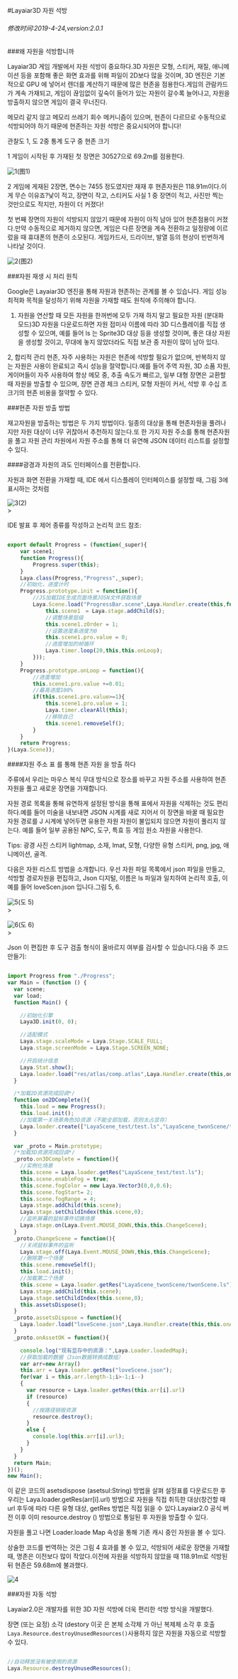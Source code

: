 #Layaiar3D 자원 석방

###### 修改时间:2019-4-24,version:2.0.1

###왜 자원을 석방합니까

Layaiar3D 게임 개발에서 자원 석방이 중요하다.3D 자원은 모형, 스티커, 재질, 애니메이션 등을 포함해 좋은 화면 효과를 위해 파일이 2D보다 많을 것이며, 3D 엔진은 기본적으로 GPU 에 넣어서 렌더를 계산하기 때문에 많은 현존을 점용한다.게임의 관람카드가 계속 가재되고, 게임이 끊임없이 깊숙이 들어가 있는 자원이 갈수록 늘어나고, 자원을 방출하지 않으면 게임이 결국 무너진다.

메모리 같지 않고 메모리 쓰레기 회수 메커니즘이 있으며, 현존이 다르므로 수동적으로 석방되어야 하기 때문에 현존하는 자원 석방은 중요시되어야 합니다!

관찰도 1, 도 2중 통계 도구 중 현존 크기

1 게임이 시작된 후 가재된 첫 장면은 30527으로 69.2m를 점용한다.

![1](img/1.png)(图1)</br>


2 게임에 게재된 2장면, 면수는 7455 정도였지만 재재 후 현존자원은 118.91m이다.이게 무슨 이유죠?낯이 적고, 장면이 작고, 스티커도 사실 1 중 장면이 적고, 사진만 찍는 것만으로도 작지만, 자원이 더 커졌다!

첫 번째 장면의 자원이 석방되지 않았기 때문에 자원이 아직 남아 있어 현존점용이 커졌다.만약 수동적으로 제거하지 않으면, 게임은 다른 장면을 계속 전환하고 일정량에 이르렀을 때 휴대폰의 현존이 소모된다. 게임카드사, 드라이브, 발열 등의 현상이 빈번하게 나타날 것이다.

![2](img/2.png)(图2)</br>







###자원 재생 시 처리 원칙

Google은 Layaiar3D 엔진을 통해 자원과 현존하는 관계를 볼 수 있습니다. 게임 성능 최적화 목적을 달성하기 위해 자원을 가재할 때도 원칙에 주의해야 합니다.

1. 자원을 연산할 때 모든 자원을 한꺼번에 모두 가재 하지 말고 필요한 자원 (분대화 모드)3D 자원을 다운로드하면 자원 접미사 이름에 따라 3D 디스플레이를 직접 생성할 수 있으며, 예를 들어 ls 는 Sprite3D 대상 등을 생성할 것이며, 좋은 대상 자원을 생성할 것이고, 무대에 놓지 않았더라도 직접 보관 중 자원이 많이 남아 있다.

2, 합리적 관리 현존, 자주 사용하는 자원은 현존에 석방할 필요가 없으며, 반복하지 않는 자원은 사용이 완료되고 즉시 성능을 절약합니다.예를 들어 주역 자원, 3D 소품 자원, 게이머들이 자주 사용하여 항상 메모 중, 추출 속도가 빠르고, 일부 대형 장면은 교환할 때 자원을 방출할 수 있으며, 장면 관경 체크 스티커, 모형 자원이 커서, 석방 후 수십 조 크기의 현존 비용을 절약할 수 있다.



###현존 자원 방출 방법

재고자원을 방출하는 방법은 두 가지 방법이다. 일종의 대상을 통해 현존자원을 풀려나지만 자원 대상이 너무 귀찮아서 추천하지 않는다.또 한 가지 자원 주소를 통해 현존자원을 풀고 자원 관리 차원에서 자원 주소를 통해 더 유연해 JSON 데이터 리스트를 설정할 수 있다.

####광경과 자원의 과도 인터페이스를 전환합니다.

자원과 화면 전환을 가재할 때, IDE 에서 디스플레이 인터페이스를 설정할 때, 그림 3에 표시하는 것처럼

![3](img/3.png)(2)</br>>

IDE 발표 후 제어 종류를 작성하고 논리적 코드 참조:


```typescript

export default Progress = (function(_super){
    var scene1;
    function Progress(){
        Progress.super(this);
    }
    Laya.class(Progress,"Progress",_super);
    //初始化，进度计时
    Progress.prototype.init = function(){
        //JS加载IDE生成页面场景JOSN文件获取场景
        Laya.Scene.load("ProgressBar.scene",Laya.Handler.create(this,function(s){
            this.scene1　= Laya.stage.addChild(s);
            //调整场景层级
            this.scene1.zOrder = 1;
            //设置进度条进度为0
            this.scene1.pro.value = 0;
            //进度增加的帧循环
            Laya.timer.loop(20,this,this.onLoop);
        }));
    }
    Progress.prototype.onLoop = function(){
        //进度增加
        this.scene1.pro.value +=0.01;
        //最高进度100%
        if(this.scene1.pro.value>=1){
            this.scene1.pro.value = 1;
            Laya.timer.clearAll(this);
            //移除自己
            this.scene1.removeSelf();
        }
    }
    return Progress;
}(Laya.Scene));

```




####자원 주소 표 를 통해 현존 자원 을 방출 하다

주류에서 우리는 마우스 복식 무대 방식으로 장소를 바꾸고 자원 주소를 사용하여 현존자원을 풀고 새로운 장면을 가재합니다.

자원 경로 목록을 통해 유연하게 설정된 방식을 통해 표에서 자원을 삭제하는 것도 편리하다.예를 들어 미술을 내보내면 JSON 시계를 새로 지어서 이 장면을 바꿀 때 필요한 자원 경로를 J 시계에 넣어두면 유용한 자원 자원이 불입되지 않으면 자원이 풀리지 않는다. 예를 들어 일부 공용된 NPC, 도구, 특효 등 게임 원소 자원을 사용한다.

Tips: 광경 사진 스티커 lightmap, 소재, lmat, 모형, 다양한 유형 스티커, png, jpg, 애니메이션, 골격.

다음은 자원 리스트 방법을 소개합니다. 우선 자원 파일 목록에서 json 파일을 만들고, 석방할 경로자원을 편집하고, Json 디지털, 이름은 ls 파일과 일치하여 논리적 호출, 이 예를 들어 loveScen.json 입니다.그림 5, 6.

![5](img/5.png)(도 5)</br>>

![6](img/6.png)(도 6)</br>>

Json 이 편집한 후 도구 검출 형식이 올바르지 여부를 검사할 수 있습니다.다음 주 코드 만들기:


```typescript

import Progress from "./Progress";
var Main = (function () {
  var scene;
  var load;
  function Main() {

    //初始化引擎
    Laya3D.init(0, 0);

    //适配模式
    Laya.stage.scaleMode = Laya.Stage.SCALE_FULL;
    Laya.stage.screenMode = Laya.Stage.SCREEN_NONE;

    //开启统计信息
    Laya.Stat.show();
    Laya.loader.load("res/atlas/comp.atlas",Laya.Handler.create(this,on2DComplete));
  }

  /*加载2D资源完成回调*/
  function on2DComplete(){
    this.load = new Progress();
    this.load.init();
    //加载第一关场景角色3D资源（不能全部加载，否则太占显存）
    Laya.loader.create(["LayaScene_test/test.ls","LayaScene_twonScene/twonScene.ls"],Laya.Handler.create(this,this.on3DComplete));
  }

  var _proto = Main.prototype; 
  /*加载3D资源完成回调*/
  _proto.on3DComplete = function(){
    //实例化场景
    this.scene = Laya.loader.getRes("LayaScene_test/test.ls");
    this.scene.enableFog = true;
    this.scene.fogColor = new Laya.Vector3(0,0,0.6);
    this.scene.fogStart= 2;
    this.scene.fogRange = 4;
    Laya.stage.addChild(this.scene);
    Laya.stage.setChildIndex(this.scene,0);
    //监听屏幕的鼠标事件切换场景
    Laya.stage.on(Laya.Event.MOUSE_DOWN,this,this.ChangeScene);
  }
  _proto.ChangeScene = function(){
    //关闭鼠标事件的监听
    Laya.stage.off(Laya.Event.MOUSE_DOWN,this,this.ChangeScene);
    //删除第一个场景
    this.scene.removeSelf();
    this.load.init();
    //加载第二个场景
    this.scene = Laya.loader.getRes("LayaScene_twonScene/twonScene.ls");
    Laya.stage.addChild(this.scene);
    Laya.stage.setChildIndex(this.scene,0);
    this.assetsDispose();
  }
  _proto.assetsDispose = function(){
    Laya.loader.load("loveScene.json",Laya.Handler.create(this,this.onAssetOK));//,null,null,1,true,"Scene1");
  }
  _proto.onAssetOK = function(){

    console.log("现有显存中的资源：",Laya.Loader.loadedMap);
    //获取加载的数据（Json数据转换成数组）
    var arr=new Array()
    this.arr = Laya.loader.getRes("loveScene.json");
    for(var i = this.arr.length-1;i>-1;i--)
    {
      var resource = Laya.loader.getRes(this.arr[i].url)
      if (resource)
      {
        //按路径销毁资源
        resource.destroy();
      }
      else {
        console.log(this.arr[i].url);
      }
    }
  }
  return Main;
})();
new Main();

```


이 같은 코드의 asetsdispose (asetsul:String) 방법을 살펴 설정표를 다운로드한 후 우리는 Laya.loader.getRes(arr[i].url) 방법으로 자원을 직접 취득한 대상(창건할 때 url 후두에 따라 다른 유형 대상, getRes 방법은 직접 읽을 수 있다.Layaiar2.0 공식 버전 이후 이미 resource.destroy () 방법으로 통일된 후 자원을 방출할 수 있다.

자원을 풀고 나면 Loader.loade Map 속성을 통해 기존 캐시 중인 자원을 볼 수 있다.

상술한 코드를 번역하는 것은 그림 4 효과를 볼 수 있고, 석방되어 새로운 장면을 가재할 때, 명존은 이전보다 많이 작았다.이전에 자원을 석방하지 않았을 때 118.91m로 석방된 뒤 현존은 59.68m에 불과했다.

![4](img/4.png)

###자원 자동 석방

Layaiar2.0은 개발자를 위한 3D 자원 석방에 더욱 편리한 석방 방식을 개발했다.

장면 (또는 요정) 소각 (destory 이곳 은 본체 소각체 가 아닌 복제체 소각 후 호출`Laya.Resource.destroyUnusedResources()`사용하지 않은 자원을 자동으로 석방할 수 있다.


```typescript

//自动释放没有被使用的资源
Laya.Resource.destroyUnusedResources();
```


